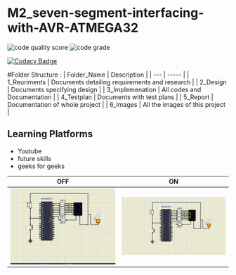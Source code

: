 # M2_seven-segment-interfacing-with-AVR-ATMEGA32

![code quality score](https://api.codiga.io/project/33100/score/svg)
![code grade](https://api.codiga.io/project/33100/status/svg)

[![Codacy Badge](https://app.codacy.com/project/badge/Grade/b7439e94cf44405e972f28adc7a90c81)](https://www.codacy.com/gh/DARSHANA1812/M2_seven-segment-interfacing-with-AVR-ATMEGA32/dashboard?utm_source=github.com&amp;utm_medium=referral&amp;utm_content=DARSHANA1812/M2_seven-segment-interfacing-with-AVR-ATMEGA32&amp;utm_campaign=Badge_Grade)


#Folder Structure :
| Folder_Name |	Description |
| --- | ----- |
| 1_Reuriments |	Documents detailing requirements and research |
| 2_Design |	Documents specifying design |
| 3_Implemenation	| All codes and Documentation |
| 4_Testplan |	Documents with test plans |
| 5_Report |	Documentation of whole project |
| 6_Images |	All the images of this project |


## Learning Platforms
* Youtube
* future skills
* geeks for geeks

| OFF | ON |
| --- | --- |
| <img src="6_Output/off.png" width="400"> | <img src="6_Output/on.png" width="400"> |

